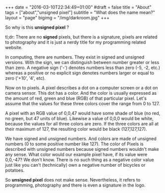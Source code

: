 +++
date = "2016-03-10T22:34:49+01:00"
#draft = false
title = "About"
tags = ["about","unsigned pixel"]
subtitle = "What does the name mean?"
layout = "page"
bigimg = "/img/darkroom.jpg"
+++

So why is this **unsigned pixel** ?

tl;dr: There are no **signed** pixels, but there is a signature, pixels are related to photography and it is just a nerdy title for my programming related website.

In computing, there are numbers. They exist in signed and unsigned versions. With the sign, we can distinguish between number greater or less than zero. A negative sign ('-') denotes numbers less than zero (-5, -2, etc.) whereas a positive or no explicit sign denotes numbers larger or equal to zero ('+10', '4', etc).

Now on to pixels. A pixel describes a dot on a computer screen or a dot on camera sensor. This dot has a color. And the color is usually expressed as the amount of red, green and blue (RGB) of that particular pixel. Let's assume that the values for these three colors cover the range from 0 to 127.

A pixel with an RGB value of 0,0,47 would have some shade of blue (no red, no green, but 47 units of blue). Likewise a value of 0,0,0 would be white, because the values for all three colors are zero. If the three colors are all at their maximum of 127, the resulting color would be black (127,127,127).

We have signed and unsigned numbers. And colors are made of unsigned numbers (0 to some positive number like 127). The color of Pixels is described with unsigned numbers because signed numbers wouldn't make any sense. What color would our example pixel have, if its value were 0,0,-47? We don't know. There is no such thing as a negative color value just like you can't (technically) own a negative number of bicycles or potatoes.

So **unsigned pixel** does not make sense. Nevertheless, it refers to programming, photography and there is even a signature in the logo.

